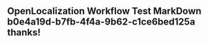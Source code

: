 <properties
ms.topic="hero-topic"
ms.test1="hero-topic"
ms.test2="test"/>


## OpenLocalization Workflow Test MarkDown b0e4a19d-b7fb-4f4a-9b62-c1ce6bed125a thanks!



<!--HONumber=Aug16_HO4-->



